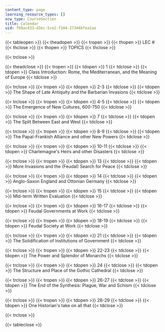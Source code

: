 ```yaml
---
content_type: page
learning_resource_types: []
ocw_type: CourseSection
title: Calendar
uid: fb9ac433-d2ec-5ca2-f104-27346bfea1aa
---
```


{{< tableopen >}}
{{< theadopen >}}
{{< tropen >}}
{{< thopen >}}
LEC #
{{< thclose >}}
{{< thopen >}}
TOPICS
{{< thclose >}}

{{< trclose >}}

{{< theadclose >}}
{{< tropen >}}
{{< tdopen >}}
1
{{< tdclose >}}
{{< tdopen >}}
Class Introduction: Rome, the Mediterranean, and the Meaning of Europe
{{< tdclose >}}

{{< trclose >}}
{{< tropen >}}
{{< tdopen >}}
2-3
{{< tdclose >}}
{{< tdopen >}}
The Shape of Late Antiquity and the Barbarian Invasions
{{< tdclose >}}

{{< trclose >}}
{{< tropen >}}
{{< tdopen >}}
4-5
{{< tdclose >}}
{{< tdopen >}}
The Emergence of New Cultures, 600-750
{{< tdclose >}}

{{< trclose >}}
{{< tropen >}}
{{< tdopen >}}
7
{{< tdclose >}}
{{< tdopen >}}
The Split Between East and West
{{< tdclose >}}

{{< trclose >}}
{{< tropen >}}
{{< tdopen >}}
8-9
{{< tdclose >}}
{{< tdopen >}}
The Papal-Frankish Alliance and other New Powers
{{< tdclose >}}

{{< trclose >}}
{{< tropen >}}
{{< tdopen >}}
10-11
{{< tdclose >}}
{{< tdopen >}}
Charlemagne's Heirs and other Disasters
{{< tdclose >}}

{{< trclose >}}
{{< tropen >}}
{{< tdopen >}}
13
{{< tdclose >}}
{{< tdopen >}}
More Invasions and the (Feudal) Search for Peace
{{< tdclose >}}

{{< trclose >}}
{{< tropen >}}
{{< tdopen >}}
14
{{< tdclose >}}
{{< tdopen >}}
Anglo-Saxon England and Ottonian Germany
{{< tdclose >}}

{{< trclose >}}
{{< tropen >}}
{{< tdopen >}}
15
{{< tdclose >}}
{{< tdopen >}}
Mid-term Written Evaluation
{{< tdclose >}}

{{< trclose >}}
{{< tropen >}}
{{< tdopen >}}
16-17
{{< tdclose >}}
{{< tdopen >}}
Feudal Governments at Work
{{< tdclose >}}

{{< trclose >}}
{{< tropen >}}
{{< tdopen >}}
18-19
{{< tdclose >}}
{{< tdopen >}}
Feudal Society at Work
{{< tdclose >}}

{{< trclose >}}
{{< tropen >}}
{{< tdopen >}}
21
{{< tdclose >}}
{{< tdopen >}}
The Solidification of Institutions of Government
{{< tdclose >}}

{{< trclose >}}
{{< tropen >}}
{{< tdopen >}}
22-23
{{< tdclose >}}
{{< tdopen >}}
The Power and Splendor of Monarchs
{{< tdclose >}}

{{< trclose >}}
{{< tropen >}}
{{< tdopen >}}
24
{{< tdclose >}}
{{< tdopen >}}
The Structure and Place of the Gothic Cathedral
{{< tdclose >}}

{{< trclose >}}
{{< tropen >}}
{{< tdopen >}}
26-27
{{< tdclose >}}
{{< tdopen >}}
The End of the Synthesis: Plague, War and Schism
{{< tdclose >}}

{{< trclose >}}
{{< tropen >}}
{{< tdopen >}}
28-29
{{< tdclose >}}
{{< tdopen >}}
One Historian's take on all that
{{< tdclose >}}

{{< trclose >}}

{{< tableclose >}}